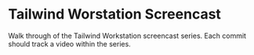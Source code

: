 # Tailwind Worstation Screencast

Walk through of the Tailwind Workstation screencast series. Each commit should track a video within the series.